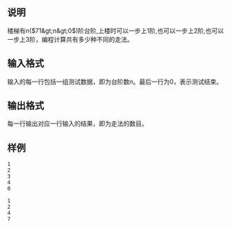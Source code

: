 <h2>说明</h2>

楼梯有$n$($71&gt;n&gt;0$)阶台阶&#44;上楼时可以一步上$1$阶&#44;也可以一步上$2$阶&#44;也可以一步上$3$阶，编程计算共有多少种不同的走法。
<h2>输入格式</h2>

输入的每一行包括一组测试数据，即为台阶数$n$。最后一行为$0$，表示测试结束。

<h2>输出格式</h2>

每一行输出对应一行输入的结果，即为走法的数目。

<h2>样例</h2>
<pre><code class="language-input1">1
2
3
4
0</code></pre><pre><code class="language-output1">1
2
4
7</code></pre>
